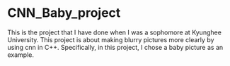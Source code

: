 # CNN_Baby_project
This is the project that I have done when I was a sophomore at Kyunghee University. 
This project is about making blurry pictures more clearly by using cnn in C++.
Specifically, in this project, I chose a baby picture as an example.
